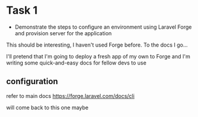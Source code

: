 # Task 1

* Demonstrate the steps to configure an environment using Laravel Forge and provision  server for the application

This should be interesting, I haven't used Forge before. To the docs I go...

I'll pretend that I'm going to deploy a fresh app of my own to Forge and I'm writing some quick-and-easy docs for fellow devs to use

## configuration

refer to main docs https://forge.laravel.com/docs/cli

will come back to this one maybe
